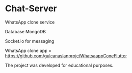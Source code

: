 # Chat-Server

WhatsApp clone service

Database MongoDB

Socket.io for messaging

WhatsApp clone app = https://github.com/gulcanaslanproje/WhatsaappConeFlutter

The project was developed for educational purposes.

